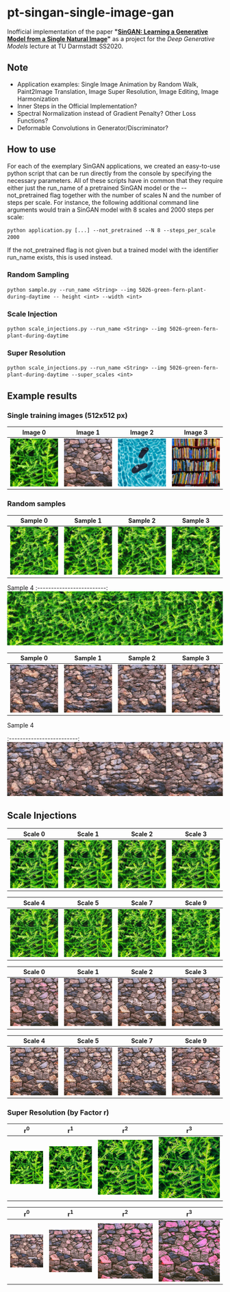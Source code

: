 # pt-singan-single-image-gan

Inofficial implementation of the paper __"[SinGAN: Learning a Generative Model from a Single Natural Image](https://arxiv.org/pdf/1905.01164.pdf)"__ as a project for the _Deep Generative Models_ lecture at TU Darmstadt SS2020.

## Note
- Application examples: Single Image Animation by Random Walk, Paint2Image Translation, Image Super Resolution, Image Editing, Image Harmonization
- Inner Steps in the Official Implementation?
- Spectral Normalization instead of Gradient Penalty? Other Loss Functions?
- Deformable Convolutions in Generator/Discriminator?


## How to use

For each of the exemplary SinGAN applications, we created an easy-to-use python script that can be run directly from the console by specifying the necessary parameters. All of these scripts have in common that they require either just the run_name of a pretrained SinGAN model or the --not_pretrained flag together with the number of scales N and the number of steps per scale. For instance, the following additional command line arguments would train a SinGAN model with 8 scales and 2000 steps per scale:

```console
python application.py [...] --not_pretrained --N 8 --steps_per_scale 2000
```

If the not_pretrained flag is not given but a trained model with the identifier run_name exists, this is used instead.

### Random Sampling

```console
python sample.py --run_name <String> --img 5026-green-fern-plant-during-daytime -- height <int> --width <int>
```

### Scale Injection

```console
python scale_injections.py --run_name <String> --img 5026-green-fern-plant-during-daytime
```

### Super Resolution

```console
python scale_injections.py --run_name <String> --img 5026-green-fern-plant-during-daytime --super_scales <int>
```

## Example results

### Single training images (512x512 px)

Image 0             |  Image 1          | Image 2    | Image 3
:-------------------------:|:-------------------------:|:-------------------------:|:-------------------------:
![Training-Image-1](https://github.com/jonasgrebe/pt-singan-single-image-gan/blob/master/data/5026-green-fern-plant-during-daytime.jpg) | ![Training-Image-2](https://github.com/jonasgrebe/pt-singan-single-image-gan/blob/master/data/473-brown-rock-wall.jpg)  | ![Training-Image-3](https://github.com/jonasgrebe/pt-singan-single-image-gan/blob/master/data/5739-black-nike-slide-sandals-on-swimming-pool.jpg) | ![Training-Image-4](https://github.com/jonasgrebe/pt-singan-single-image-gan/blob/master/data/220-pile-of-books.jpg)


### Random samples

Sample 0             |  Sample 1          |  Sample 2   |  Sample 3
:-------------------------:|:-------------------------:|:-------------------------:|:-------------------------:
![Sample-1](https://github.com/jonasgrebe/pt-singan-single-image-gan/blob/master/samples/singan_5026/0_0.jpg)  |  ![Sample-2](https://github.com/jonasgrebe/pt-singan-single-image-gan/blob/master/samples/singan_5026/0_1.jpg) | ![Sample-3](https://github.com/jonasgrebe/pt-singan-single-image-gan/blob/master/samples/singan_5026/0_2.jpg) | ![Sample-4](https://github.com/jonasgrebe/pt-singan-single-image-gan/blob/master/samples/singan_5026/0_3.jpg)

Sample 4
:-------------------------:
![Sample-5](https://github.com/jonasgrebe/pt-singan-single-image-gan/blob/master/samples/singan_5026/size_512x2048.jpg)


Sample 0             |  Sample 1          |  Sample 2   |  Sample 3
:-------------------------:|:-------------------------:|:-------------------------:|:-------------------------:
![Sample-1](https://github.com/jonasgrebe/pt-singan-single-image-gan/blob/master/samples/singan_473/0_0.jpg)  |  ![Sample-2](https://github.com/jonasgrebe/pt-singan-single-image-gan/blob/master/samples/singan_473/0_1.jpg) | ![Sample-3](https://github.com/jonasgrebe/pt-singan-single-image-gan/blob/master/samples/singan_473/0_2.jpg) | ![Sample-4](https://github.com/jonasgrebe/pt-singan-single-image-gan/blob/master/samples/singan_473/0_3.jpg)

Sample 4

:-------------------------:
![Sample-5](https://github.com/jonasgrebe/pt-singan-single-image-gan/blob/master/samples/singan_473/size_512x2048.jpg)

## Scale Injections

Scale 0           |  Scale 1       |  Scale 2   |   Scale 3
:-------------------------:|:-------------------------:|:-------------------------:|:-------------------------:
![Inj-1](https://github.com/jonasgrebe/pt-singan-single-image-gan/blob/master/samples/singan_5026/inj_0.jpg)  |  ![Inj-2](https://github.com/jonasgrebe/pt-singan-single-image-gan/blob/master/samples/singan_5026/inj_1.jpg) | ![Inj-3](https://github.com/jonasgrebe/pt-singan-single-image-gan/blob/master/samples/singan_5026/inj_2.jpg) | ![Inj-4](https://github.com/jonasgrebe/pt-singan-single-image-gan/blob/master/samples/singan_5026/inj_3.jpg)


Scale 4           |  Scale 5       |  Scale 7   |   Scale 9
:-------------------------:|:-------------------------:|:-------------------------:|:-------------------------:
![Inj-5](https://github.com/jonasgrebe/pt-singan-single-image-gan/blob/master/samples/singan_5026/inj_4.jpg)  |  ![Inj-6](https://github.com/jonasgrebe/pt-singan-single-image-gan/blob/master/samples/singan_5026/inj_5.jpg) | ![Inj-7](https://github.com/jonasgrebe/pt-singan-single-image-gan/blob/master/samples/singan_5026/inj_7.jpg) | ![Inj-8](https://github.com/jonasgrebe/pt-singan-single-image-gan/blob/master/samples/singan_5026/inj_9.jpg)


Scale 0           |  Scale 1       |  Scale 2   |   Scale 3
:-------------------------:|:-------------------------:|:-------------------------:|:-------------------------:
![Inj-1](https://github.com/jonasgrebe/pt-singan-single-image-gan/blob/master/samples/singan_473/inj_0.jpg)  |  ![Inj-2](https://github.com/jonasgrebe/pt-singan-single-image-gan/blob/master/samples/singan_473/inj_1.jpg) | ![Inj-3](https://github.com/jonasgrebe/pt-singan-single-image-gan/blob/master/samples/singan_473/inj_2.jpg) | ![Inj-4](https://github.com/jonasgrebe/pt-singan-single-image-gan/blob/master/samples/singan_473/inj_3.jpg)


Scale 4           |  Scale 5       |  Scale 7   |   Scale 9
:-------------------------:|:-------------------------:|:-------------------------:|:-------------------------:
![Inj-5](https://github.com/jonasgrebe/pt-singan-single-image-gan/blob/master/samples/singan_473/inj_4.jpg)  |  ![Inj-6](https://github.com/jonasgrebe/pt-singan-single-image-gan/blob/master/samples/singan_473/inj_5.jpg) | ![Inj-7](https://github.com/jonasgrebe/pt-singan-single-image-gan/blob/master/samples/singan_473/inj_7.jpg) | ![Inj-8](https://github.com/jonasgrebe/pt-singan-single-image-gan/blob/master/samples/singan_473/inj_9.jpg)


### Super Resolution (by Factor r)

r<sup>0</sup>        |  r<sup>1</sup>         |  r<sup>2</sup>     |   r<sup>3</sup>  
:-------------------------:|:-------------------------:|:-------------------------:|:-------------------------:
![SR-0](https://github.com/jonasgrebe/pt-singan-single-image-gan/blob/master/samples/singan_5026/img_sr_0r.jpg)  |  ![SR-1](https://github.com/jonasgrebe/pt-singan-single-image-gan/blob/master/samples/singan_5026/img_sr_1r.jpg) | ![SR-2](https://github.com/jonasgrebe/pt-singan-single-image-gan/blob/master/samples/singan_5026/img_sr_2r.jpg) | ![SR-3](https://github.com/jonasgrebe/pt-singan-single-image-gan/blob/master/samples/singan_5026/img_sr_3r.jpg)

r<sup>0</sup>        |  r<sup>1</sup>         |  r<sup>2</sup>     |   r<sup>3</sup>  
:-------------------------:|:-------------------------:|:-------------------------:|:-------------------------:
![SR-0](https://github.com/jonasgrebe/pt-singan-single-image-gan/blob/master/samples/singan_473/img_sr_0r.jpg)  |  ![SR-1](https://github.com/jonasgrebe/pt-singan-single-image-gan/blob/master/samples/singan_473/img_sr_1r.jpg) | ![SR-2](https://github.com/jonasgrebe/pt-singan-single-image-gan/blob/master/samples/singan_473/img_sr_2r.jpg) | ![SR-3](https://github.com/jonasgrebe/pt-singan-single-image-gan/blob/master/samples/singan_473/img_sr_3r.jpg)

